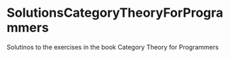 # SolutionsCategoryTheoryForProgrammers
Solutinos to the exercises in the book Category Theory for Programmers

